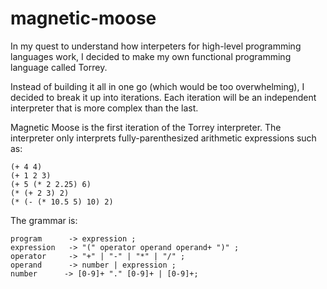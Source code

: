 # magnetic-moose

In my quest to understand how interpeters for high-level programming languages work, I decided to make my own functional programming language called Torrey.

Instead of building it all in one go (which would be too overwhelming), I decided to break it up into iterations.  Each iteration will be an independent interpreter that is more complex than the last.

Magnetic Moose is the first iteration of the Torrey interpreter.  The interpreter only interprets fully-parenthesized arithmetic expressions such as:

```
(+ 4 4)
(+ 1 2 3)
(+ 5 (* 2 2.25) 6)
(* (+ 2 3) 2)
(* (- (* 10.5 5) 10) 2)
```

The grammar is:

```
program      -> expression ;
expression   -> "(" operator operand operand+ ")" ;
operator     -> "+" | "-" | "*" | "/" ;
operand      -> number | expression ;
number      -> [0-9]+ "." [0-9]+ | [0-9]+;
```
